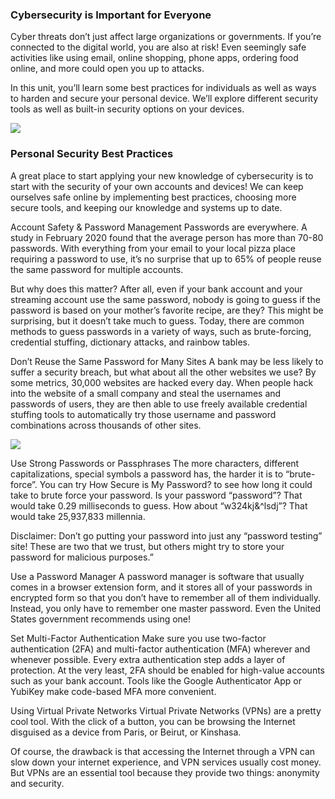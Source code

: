 ### Cybersecurity is Important for Everyone
Cyber threats don’t just affect large organizations or governments. If you’re connected to the digital world, you are also at risk! Even seemingly safe activities like using email, online shopping, phone apps, ordering food online, and more could open you up to attacks.

In this unit, you’ll learn some best practices for individuals as well as ways to harden and secure your personal device. We’ll explore different security tools as well as built-in security options on your devices.

![](https://static-assets.codecademy.com/Courses/introduction-to-cybersecurity/securing-personal-devices/Cybersecurity_ComputerSystemSecurityHardening_1-16.svg)

### Personal Security Best Practices

A great place to start applying your new knowledge of cybersecurity is to start with the security of your own accounts and devices! We can keep ourselves safe online by implementing best practices, choosing more secure tools, and keeping our knowledge and systems up to date.

Account Safety & Password Management
Passwords are everywhere. A study in February 2020 found that the average person has more than 70-80 passwords. With everything from your email to your local pizza place requiring a password to use, it’s no surprise that up to 65% of people reuse the same password for multiple accounts.

But why does this matter? After all, even if your bank account and your streaming account use the same password, nobody is going to guess if the password is based on your mother’s favorite recipe, are they? This might be surprising, but it doesn’t take much to guess. Today, there are common methods to guess passwords in a variety of ways, such as brute-forcing, credential stuffing, dictionary attacks, and rainbow tables.

Don’t Reuse the Same Password for Many Sites
A bank may be less likely to suffer a security breach, but what about all the other websites we use? By some metrics, 30,000 websites are hacked every day. When people hack into the website of a small company and steal the usernames and passwords of users, they are then able to use freely available credential stuffing tools to automatically try those username and password combinations across thousands of other sites.

![](https://static-assets.codecademy.com/Courses/introduction-to-cybersecurity/personal-device-security/Cybersecurity_CredentialStuffing_v2-01.svg)

Use Strong Passwords or Passphrases
The more characters, different capitalizations, special symbols a password has, the harder it is to “brute-force”. You can try How Secure is My Password? to see how long it could take to brute force your password. Is your password “password”? That would take 0.29 milliseconds to guess. How about “w324kj&^lsdj”? That would take 25,937,833 millennia.

Disclaimer: Don’t go putting your password into just any “password testing” site! These are two that we trust, but others might try to store your password for malicious purposes.”

Use a Password Manager
A password manager is software that usually comes in a browser extension form, and it stores all of your passwords in encrypted form so that you don’t have to remember all of them individually. Instead, you only have to remember one master password. Even the United States government recommends using one!

Set Multi-Factor Authentication
Make sure you use two-factor authentication (2FA) and multi-factor authentication (MFA) wherever and whenever possible. Every extra authentication step adds a layer of protection. At the very least, 2FA should be enabled for high-value accounts such as your bank account. Tools like the Google Authenticator App or YubiKey make code-based MFA more convenient.

Using Virtual Private Networks
Virtual Private Networks (VPNs) are a pretty cool tool. With the click of a button, you can be browsing the Internet disguised as a device from Paris, or Beirut, or Kinshasa.

Of course, the drawback is that accessing the Internet through a VPN can slow down your internet experience, and VPN services usually cost money. But VPNs are an essential tool because they provide two things: anonymity and security.